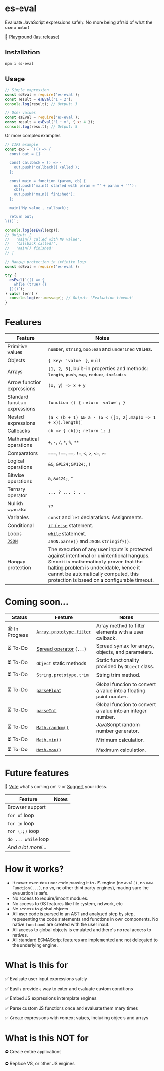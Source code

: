 # es-eval

Evaluate JavaScript expressions safely.
No more being afraid of what the users enter!

:game_die: [Playground](https://danielduarte.github.io/es-eval-playground/) ([last release](https://www.npmjs.com/package/es-eval))

## Installation

```bash
npm i es-eval
```

## Usage

```js
// Simple expression
const esEval = require('es-eval');
const result = esEval('1 + 2');
console.log(result); // Output: 3
```

```js
// User values
const esEval = require('es-eval');
const result = esEval('1 + x', { x: 4 });
console.log(result); // Output: 5
```

Or more complex examples:

```js
// IIFE example
const exp = `(() => {
  const out = [];

  const callback = () => {
    out.push('callback() called');
  };

  const main = function (param, cb) {
    out.push('main() started with param = "' + param + '"');
    cb();
    out.push('main() finished');
  };

  main('My value', callback);

  return out;
})()`;

console.log(esEval(exp));
// Output: [
//   'main() called with My value',
//   'Callback called!',
//   'main() finished'
// ]
```

```js
// Hangup protection in infinite loop
const esEval = require('es-eval');

try {
  esEval(`(() => {
    while (true) {}
  })()`);
} catch (err) {
  console.log(err.message); // Output: 'Evaluation timeout'
}
```

# Features

| Feature | Notes |
|---------|-------|
| Primitive values | `number`, `string`, `boolean` and `undefined` values. |
| Objects | `{ key: 'value' }`, `null` |
| Arrays | `[1, 2, 3]`, built-in properties and methods: `length`, `push`, `map`, `reduce`, `includes` |
| Arrow function expressions | `(x, y) => x + y` |
| Standard function expressions | `function () { return 'value'; }` |
| Nested expressions | `(a < (b + 1) && a - (a < ([1, 2].map(x => 1 + x)).length))`  |
| Callbacks | `cb => { cb(); return 1; }` |
| Mathematical operations | `+`, `-`, `/`, `*`, `%`, `**` |
| Comparators | `===`, `!==`, `==`, `!=`, `<`, `>`, `<=`, `>=` |
| Logical operations | `&&`, `&#124;&#124;`, `!` |
| Bitwise operations | `&`, `&#124;`, `^` |
| Ternary operator | `... ? ... : ...` |
| Nullish operator | `??` |
| Variables | `const` and `let` declarations. Assignments. |
| Conditional | [`if` / `else`](https://developer.mozilla.org/en-US/docs/Web/JavaScript/Reference/Statements/if...else) statement. |
| Loops | [`while`](https://developer.mozilla.org/en-US/docs/Web/JavaScript/Reference/Statements/while) statement. |
| [`JSON`](https://developer.mozilla.org/en-US/docs/Web/JavaScript/Reference/Global_Objects/JSON) | `JSON.parse()` and `JSON.stringify()`. |
| Hangup protection | The execution of any user inputs is protected against intentional or unintentional hangups. Since it is mathematically proven that the [halting problem](https://en.wikipedia.org/wiki/Halting_problem) is undecidable, hence it cannot be automatically computed, this protection is based on a configurable timeout. |

# Coming soon...

| Status | Feature | Notes |
|--------|---------|-------|
| :sweat: In Progress | [`Array.prototype.filter`](https://developer.mozilla.org/en-US/docs/Web/JavaScript/Reference/Global_Objects/Array/filter) | Array method to filter elements with a user callback. |
| :hourglass_flowing_sand: To-Do | [Spread operator](https://developer.mozilla.org/en-US/docs/Web/JavaScript/Reference/Operators/Spread_syntax) (`...`) | Spread syntax for arrays, objects, and parameters. |
| :hourglass_flowing_sand: To-Do | `Object` static methods | Static functionality provided by `Object` class. |
| :hourglass_flowing_sand: To-Do | `String.prototype.trim` | String trim method. |
| :hourglass_flowing_sand: To-Do | [`parseFloat`](https://developer.mozilla.org/en-US/docs/Web/JavaScript/Reference/Global_Objects/parseFloat) | Global function to convert a value into a floating point number. |
| :hourglass_flowing_sand: To-Do | [`parseInt`](https://developer.mozilla.org/en-US/docs/Web/JavaScript/Reference/Global_Objects/parseInt) | Global function to convert a value into an integer number. |
| :hourglass_flowing_sand: To-Do | [`Math.random()`](https://developer.mozilla.org/en-US/docs/Web/JavaScript/Reference/Global_Objects/Math/random) | JavaScript random number generator. |
| :hourglass_flowing_sand: To-Do | [`Math.min()`](https://developer.mozilla.org/en-US/docs/Web/JavaScript/Reference/Global_Objects/Math/min) | Minimum calculation. |
| :hourglass_flowing_sand: To-Do | [`Math.max()`](https://developer.mozilla.org/en-US/docs/Web/JavaScript/Reference/Global_Objects/Math/max) | Maximum calculation. |

# Future features

:incoming_envelope: [Vote](http://etc.ch/YzCv) what's coming on! :bulb: or [Suggest](https://github.com/danielduarte/es-eval/issues/new) your ideas.

| Feature | Notes |
|---------|-------|
| Browser support | |
| `for of` loop | |
| `for in` loop | |
| `for (;;)` loop | |
| `do ... while` loop | |
| *And a lot more!...* | |

# How it works?

- It never executes user code passing it to JS engine (no `eval()`, no `new Function(...)`, no `vm`, no other third party engines), making sure the evaluation is safe.
- No access to require/import modules.
- No access to OS features like file system, network, etc.
- No access to global objects.
- All user code is parsed to an AST and analyzed step by step, representing the code statements and functions in own components. No native `function`s are created with the user input.
- All access to global objects is emulated and there's no real access to natives.
- All standard ECMAScript features are implemented and not delegated to the underlying engine.

# What is this for

:white_check_mark: Evaluate user input expressions safely

:white_check_mark: Easily provide a way to enter and evaluate custom conditions 

:white_check_mark: Embed JS expressions in template engines

:white_check_mark: Parse custom JS functions once and evaluate them many times

:white_check_mark: Create expressions with context values, including objects and arrays


# What is this **NOT** for

:no_entry: Create entire applications

:no_entry: Replace V8, or other JS engines
